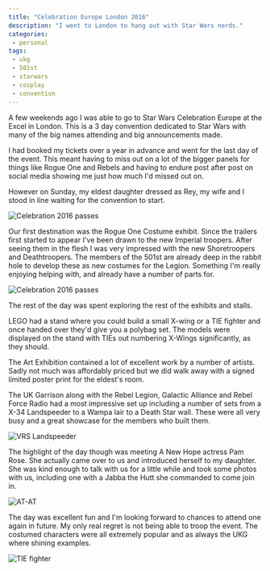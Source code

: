 ```yaml
---
title: "Celebration Europe London 2016"
description: "I went to London to hang out with Star Wars nerds."
categories:
 - personal
tags:
 - ukg
 - 501st
 - starwars
 - cosplay
 - convention
---
```

A few weekends ago I was able to go to Star Wars Celebration Europe at the Excel in London.  This is a 3 day convention dedicated to Star Wars with many of the big names attending and big announcements made.

I had booked my tickets over a year in advance and went for the last day of the event.  This meant having to miss out on a lot of the bigger panels for things like Rogue One and Rebels and having to endure post after post on social media showing me just how much I'd missed out on.

However on Sunday, my eldest daughter dressed as Rey, my wife and I stood in line waiting for the convention to start.

<img class="padded center"
		alt="Celebration 2016 passes"
		src="/images/2016-08-11-ce2016/IMG_7448.jpg"
	  srcset="/images/2016-08-11-ce2016/IMG_7448.jpg 1x, /images/2016-08-11-ce2016/IMG_7448-x2.jpg 2x" />

Our first destination was the Rogue One Costume exhibit.  Since the trailers first started to appear I've been drawn to the new Imperial troopers.  After seeing them in the flesh I was very impressed with the new Shoretroopers and Deathtroopers.  The members of the 501st are already deep in the rabbit hole to develop these as new costumes for the Legion.  Something I'm really enjoying helping with, and already have a number of parts for.

<img class="padded center"
		alt="Celebration 2016 passes"
		src="/images/2016-08-11-ce2016/CJP20160811-17245.jpg"
	  srcset="/images/2016-08-11-ce2016/CJP20160811-17245.jpg 1x, /images/2016-08-11-ce2016/CJP20160811-17245-x2.jpg 2x" />

The rest of the day was spent exploring the rest of the exhibits and stalls.  

LEGO had a stand where you could build a small X-wing or a TIE fighter and once handed over they'd give you a polybag set.  The models were displayed on the stand with TIEs out numbering X-Wings significantly, as they should.

The Art Exhibition contained a lot of excellent work by a number of artists.  Sadly not much was affordably priced but we did walk away with a signed limited poster print for the eldest's room.  

The UK Garrison along with the Rebel Legion, Galactic Alliance and Rebel Force Radio had a most impressive set up including a number of sets from a X-34 Landspeeder to a Wampa lair to a Death Star wall.   These were all very busy and a great showcase for the members who built them.

<img class="padded center"
		alt="VRS Landspeeder"
		src="/images/2016-08-11-ce2016/CJP20160717-17176.jpg"
	  srcset="/images/2016-08-11-ce2016/CJP20160717-17176.jpg 1x, /images/2016-08-11-ce2016/CJP20160717-17176-x2.jpg 2x" />

The highlight of the day though was meeting A New Hope actress Pam Rose.  She actually came over to us and introduced herself to my daughter.  She was kind enough to talk with us for a little while and took some photos with us, including one with a Jabba the Hutt she commanded to come join in.

<img class="padded center"
		alt="AT-AT"
		src="/images/2016-08-11-ce2016/CJP20160717-17222.jpg"
	  srcset="/images/2016-08-11-ce2016/CJP20160717-17222.jpg 1x, /images/2016-08-11-ce2016/CJP20160717-17222-x2.jpg 2x" />

The day was excellent fun and I'm looking forward to chances to attend one again in future.  My only real regret is not being able to troop the event.  The costumed characters were all extremely popular and as always the UKG where shining examples.

<img class="padded center"
		alt="TIE fighter"
		src="/images/2016-08-11-ce2016/CJP20160717-17219.jpg"
	  srcset="/images/2016-08-11-ce2016/CJP20160717-17219.jpg 1x, /images/2016-08-11-ce2016/CJP20160717-17219-x22.jpg 2x" />

